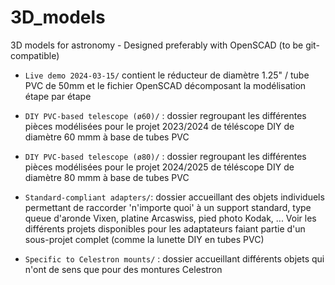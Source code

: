 # 3D_models
3D models for astronomy - Designed preferably with OpenSCAD (to be git-compatible)

* `Live demo 2024-03-15/` contient le réducteur de diamètre 1.25" / tube PVC de 50mm et le fichier OpenSCAD décomposant la modélisation étape par étape

* `DIY PVC-based telescope (ø60)/` : dossier regroupant les différentes pièces modélisées pour le projet 2023/2024 de téléscope DIY de diamètre 60 mmm à base de tubes PVC

* `DIY PVC-based telescope (ø80)/` : dossier regroupant les différentes pièces modélisées pour le projet 2024/2025 de téléscope DIY de diamètre 80 mmm à base de tubes PVC

* `Standard-compliant adapters/`: dossier accueillant des objets individuels permettant de raccorder 'n'importe quoi' à un support standard, type queue d'aronde Vixen, platine Arcaswiss, pied photo Kodak, ... Voir les différents projets disponibles pour les adaptateurs faiant partie d'un sous-projet complet (comme la lunette DIY en tubes PVC)

* `Specific to Celestron mounts/` : dossier accueillant différents objets qui n'ont de sens que pour des montures Celestron


